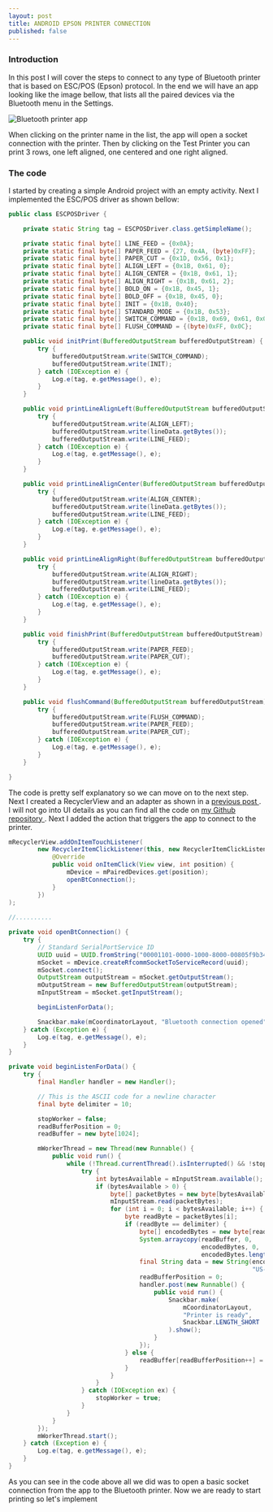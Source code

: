 ```yaml
---
layout: post
title: ANDROID EPSON PRINTER CONNECTION
published: false
---
```


### Introduction

In this post I will cover the steps to connect to any type of Bluetooth printer that is based on ESC/POS (Epson) protocol. 
In the end we will have an app looking like the image bellow, that lists all the paired devices via the Bluetooth menu in the Settings.

![Bluetooth printer app](/public/images/bt_printer.png)

When clicking on the printer name in the list, the app will open a socket connection with the printer. Then by clicking on the 
Test Printer you can print 3 rows, one left aligned, one centered and one right aligned.

### The code

I started by creating a simple Android project with an empty activity. Next I implemented the ESC/POS driver as shown bellow:

``` java
public class ESCPOSDriver {

    private static String tag = ESCPOSDriver.class.getSimpleName();

    private static final byte[] LINE_FEED = {0x0A};
    private static final byte[] PAPER_FEED = {27, 0x4A, (byte)0xFF};
    private static final byte[] PAPER_CUT = {0x1D, 0x56, 0x1};
    private static final byte[] ALIGN_LEFT = {0x1B, 0x61, 0};
    private static final byte[] ALIGN_CENTER = {0x1B, 0x61, 1};
    private static final byte[] ALIGN_RIGHT = {0x1B, 0x61, 2};
    private static final byte[] BOLD_ON = {0x1B, 0x45, 1};
    private static final byte[] BOLD_OFF = {0x1B, 0x45, 0};
    private static final byte[] INIT = {0x1B, 0x40};
    private static final byte[] STANDARD_MODE = {0x1B, 0x53};
    private static final byte[] SWITCH_COMMAND = {0x1B, 0x69, 0x61, 0x00};
    private static final byte[] FLUSH_COMMAND = {(byte)0xFF, 0x0C};

    public void initPrint(BufferedOutputStream bufferedOutputStream) {
        try {
            bufferedOutputStream.write(SWITCH_COMMAND);
            bufferedOutputStream.write(INIT);
        } catch (IOException e) {
            Log.e(tag, e.getMessage(), e);
        }
    }

    public void printLineAlignLeft(BufferedOutputStream bufferedOutputStream, String lineData) {
        try {
            bufferedOutputStream.write(ALIGN_LEFT);
            bufferedOutputStream.write(lineData.getBytes());
            bufferedOutputStream.write(LINE_FEED);
        } catch (IOException e) {
            Log.e(tag, e.getMessage(), e);
        }
    }

    public void printLineAlignCenter(BufferedOutputStream bufferedOutputStream, String lineData) {
        try {
            bufferedOutputStream.write(ALIGN_CENTER);
            bufferedOutputStream.write(lineData.getBytes());
            bufferedOutputStream.write(LINE_FEED);
        } catch (IOException e) {
            Log.e(tag, e.getMessage(), e);
        }
    }

    public void printLineAlignRight(BufferedOutputStream bufferedOutputStream, String lineData) {
        try {
            bufferedOutputStream.write(ALIGN_RIGHT);
            bufferedOutputStream.write(lineData.getBytes());
            bufferedOutputStream.write(LINE_FEED);
        } catch (IOException e) {
            Log.e(tag, e.getMessage(), e);
        }
    }

    public void finishPrint(BufferedOutputStream bufferedOutputStream) {
        try {
            bufferedOutputStream.write(PAPER_FEED);
            bufferedOutputStream.write(PAPER_CUT);
        } catch (IOException e) {
            Log.e(tag, e.getMessage(), e);
        }
    }

    public void flushCommand(BufferedOutputStream bufferedOutputStream) {
        try {
            bufferedOutputStream.write(FLUSH_COMMAND);
            bufferedOutputStream.write(PAPER_FEED);
            bufferedOutputStream.write(PAPER_CUT);
        } catch (IOException e) {
            Log.e(tag, e.getMessage(), e);
        }
    }

}
```
The code is pretty self explanatory so we can move on to the next step.
Next I created a RecyclerView and an adapter as shown in a <a href="http://programminglife.io/coordinatorlayout-and-floatingactionbutton/" target="_blank"> previous post </a>. I will not go into UI details as you can find all the code on <a href="https://github.com/andreivisan/BluetoothPrinter" target="_blank"> my Github repository </a>.
Next I added the action that triggers the app to connect to the printer.

```java
mRecyclerView.addOnItemTouchListener(
        new RecyclerItemClickListener(this, new RecyclerItemClickListener.OnItemClickListener() {
            @Override
            public void onItemClick(View view, int position) {
                mDevice = mPairedDevices.get(position);
                openBtConnection();
            }
        })
);
        
//..........

private void openBtConnection() {
    try {
        // Standard SerialPortService ID
        UUID uuid = UUID.fromString("00001101-0000-1000-8000-00805f9b34fb");
        mSocket = mDevice.createRfcommSocketToServiceRecord(uuid);
        mSocket.connect();
        OutputStream outputStream = mSocket.getOutputStream();
        mOutputStream = new BufferedOutputStream(outputStream);
        mInputStream = mSocket.getInputStream();

        beginListenForData();

        Snackbar.make(mCoordinatorLayout, "Bluetooth connection opened", Snackbar.LENGTH_SHORT).show();
    } catch (Exception e) {
        Log.e(tag, e.getMessage(), e);
    }
}

private void beginListenForData() {
    try {
        final Handler handler = new Handler();

        // This is the ASCII code for a newline character
        final byte delimiter = 10;

        stopWorker = false;
        readBufferPosition = 0;
        readBuffer = new byte[1024];

        mWorkerThread = new Thread(new Runnable() {
            public void run() {
                while (!Thread.currentThread().isInterrupted() && !stopWorker) {
                    try {
                        int bytesAvailable = mInputStream.available();
                        if (bytesAvailable > 0) {
                            byte[] packetBytes = new byte[bytesAvailable];
                            mInputStream.read(packetBytes);
                            for (int i = 0; i < bytesAvailable; i++) {
                                byte readByte = packetBytes[i];
                                if (readByte == delimiter) {
                                    byte[] encodedBytes = new byte[readBufferPosition];
                                    System.arraycopy(readBuffer, 0,
                                                     encodedBytes, 0,
                                                     encodedBytes.length);
                                    final String data = new String(encodedBytes, 
                                                                   "US-ASCII");
                                    readBufferPosition = 0;
                                    handler.post(new Runnable() {
                                        public void run() {
                                            Snackbar.make(
                                                mCoordinatorLayout, 
                                                "Printer is ready", 
                                                Snackbar.LENGTH_SHORT
                                            ).show();
                                        }
                                    });
                                } else {
                                    readBuffer[readBufferPosition++] = readByte;
                                }
                            }
                        }
                    } catch (IOException ex) {
                        stopWorker = true;
                    }
                }
            }
        });
        mWorkerThread.start();
    } catch (Exception e) {
        Log.e(tag, e.getMessage(), e);
    }
}
```

As you can see in the code above all we did was to open a basic socket connection from the app to the Bluetooth printer.
Now we are ready to start printing so let's implement 
